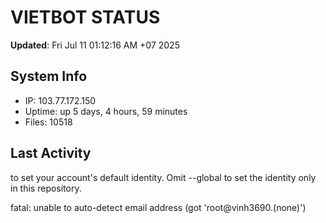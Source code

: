 # VIETBOT STATUS
**Updated**: Fri Jul 11 01:12:16 AM +07 2025

## System Info
- IP: 103.77.172.150
- Uptime: up 5 days, 4 hours, 59 minutes
- Files: 10518

## Last Activity

to set your account's default identity.
Omit --global to set the identity only in this repository.

fatal: unable to auto-detect email address (got 'root@vinh3690.(none)')

